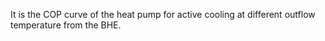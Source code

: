 It is the COP curve of the heat pump for active cooling at different outflow temperature from the BHE.
